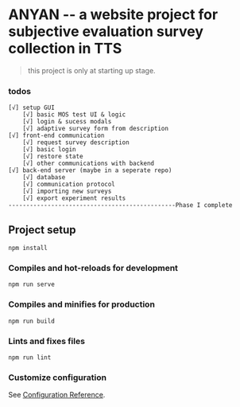 # ANYAN -- a website project for subjective evaluation survey collection in TTS

> this project is only at starting up stage.

### todos
```
[√] setup GUI
    [√] basic MOS test UI & logic
    [√] login & sucess modals
    [√] adaptive survey form from description
[√] front-end communication
    [√] request survey description
    [√] basic login
    [√] restore state
    [√] other communications with backend
[√] back-end server (maybe in a seperate repo)
    [√] database
    [√] communication protocol
    [√] importing new surveys
    [√] export experiment results
-----------------------------------------------Phase I complete

```

## Project setup
```
npm install
```

### Compiles and hot-reloads for development
```
npm run serve
```

### Compiles and minifies for production
```
npm run build
```

### Lints and fixes files
```
npm run lint
```

### Customize configuration
See [Configuration Reference](https://cli.vuejs.org/config/).
